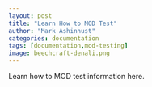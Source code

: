 ```yaml
---
layout: post
title: "Learn How to MOD Test"
author: "Mark Ashinhust"
categories: documentation
tags: [documentation,mod-testing]
image: beechcraft-denali.png
---
```


Learn how to MOD test information here.